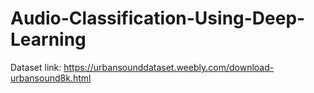 # Audio-Classification-Using-Deep-Learning

Dataset link: https://urbansounddataset.weebly.com/download-urbansound8k.html
